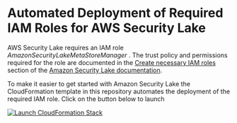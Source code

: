 # Automated Deployment of Required IAM Roles for AWS Security Lake

AWS Security Lake requires an IAM role *AmazonSecurityLakeMetaStoreManager* . The trust policy and permissions required for the role are documented in the [Create necessary IAM roles](https://docs.aws.amazon.com/security-lake/latest/userguide/getting-started.html#prerequisite-iam-roles) section of the [Amazon Security Lake documentation](https://docs.aws.amazon.com/security-lake/latest/userguide/what-is-security-lake.html).

To make it easier to get started with Amazon Security Lake the CloudFormation template in this repository automates the deployment of the required IAM role. Click on the button below to launch

[![Launch CloudFormation Stack](https://sharkech-public.s3.amazonaws.com/misc-public/cloudformation-launch-stack.png)](https://console.aws.amazon.com/cloudformation/home#/stacks/new?stackName=open-search-deleteddocuments&templateURL=https://sharkech-public.s3.amazonaws.com/misc-public/opensearch_deleteddocuments.yaml)
